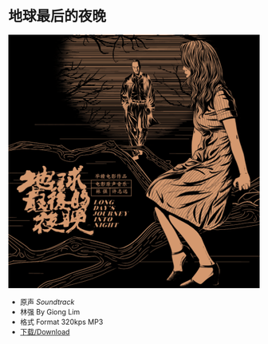 # 地球最后的夜晚

![vinyl](data/Last.jpg)
- 原声 *Soundtrack*
- 林强 By Giong Lim
- 格式 Format 320kps MP3
- [下载/Download](data/LDJIN.zip)
